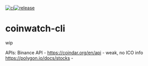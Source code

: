 [![ci](https://github.com/icydigital/coinwatch-cli/workflows/ci/badge.svg)](https://github.com/icydigital/coinwatch-cli/actions)[![release](https://github.com/icydigital/coinwatch-cli/workflows/release/badge.svg)](https://github.com/icydigital/coinwatch-cli/actions)

# coinwatch-cli

wip


APIs:
Binance API -
https://coindar.org/en/api - weak, no ICO info
https://polygon.io/docs/stocks - 


<!-- **old**
- Coinapi test_get_exchanges_coinapi_200
- Nomics test_get_exchanges_nomics_200
- Messari test_get_exchanges_messari_200 -->
